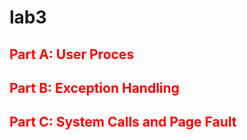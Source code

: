 # lab3

## <font color="red">Part A: User Proces</font>

## <font color="red">Part B: Exception Handling</font>

## <font color="red">Part C: System Calls and Page Fault</font>